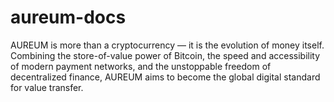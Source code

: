 # aureum-docs
AUREUM is more than a cryptocurrency — it is the evolution of money itself. Combining the store-of-value power of Bitcoin, the speed and accessibility of modern payment networks, and the unstoppable freedom of decentralized finance, AUREUM aims to become the global digital standard for value transfer.
